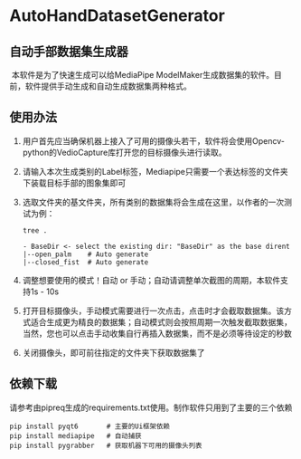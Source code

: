 # AutoHandDatasetGenerator

## 自动手部数据集生成器

​	本软件是为了快速生成可以给MediaPipe ModelMaker生成数据集的软件。目前，软件提供手动生成和自动生成数据集两种格式。

## 使用办法

 1. 用户首先应当确保机器上接入了可用的摄像头若干，软件将会使用Opencv-python的VedioCapture库打开您的目标摄像头进行读取。

 2. 请输入本次生成类别的Label标签，Mediapipe只需要一个表达标签的文件夹下装载目标手部的图象集即可

 3. 选取文件夹的基文件夹，所有类别的数据集将会生成在这里，以作者的一次测试为例：

    ```
    tree .
    
    - BaseDir <- select the existing dir: "BaseDir" as the base dirent
    |--open_palm 	# Auto generate
    |--closed_fist 	# Auto generate
    ```

 4. 调整想要使用的模式！自动 or 手动；自动请调整单次截图的周期，本软件支持1s - 10s

 5. 打开目标摄像头，手动模式需要进行一次点击，点击时才会截取数据集。该方式适合生成更为精良的数据集；自动模式则会按照周期一次触发截取数据集，当然，您也可以点击手动收集自行再插入数据集，而不是必须等待设定的秒数

 6. 关闭摄像头，即可前往指定的文件夹下获取数据集了

## 依赖下载

​	请参考由pipreq生成的requirements.txt使用。制作软件只用到了主要的三个依赖

```
pip install pyqt6		# 主要的Ui框架依赖
pip install mediapipe 	# 自动捕获
pip install pygrabber	# 获取机器下可用的摄像头列表
```

